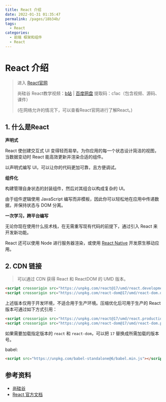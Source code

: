 ```yaml
---
title: React 介绍
date: 2022-01-31 01:35:47
permalink: /pages/18b34b/
tags: 
  - React
categories: 
  - 前端 框架和组件
  - React
---
```

# React 介绍

> 进入 [React官网](https://zh-hans.reactjs.org)  
>
> 尚硅谷 React教学视频：[b站](https://www.bilibili.com/video/BV1wy4y1D7JT?p=1) | [百度网盘](https://pan.baidu.com/s/1jEZvC45ZgX4N4Jc1MeFQWw) 提取码：c1ac（包含视频、源码、课件）
>
> (在网络允许的情况下，可以查看React官网进行了解React。)

## 1. 什么是React

**声明式**

React 使创建交互式 UI 变得轻而易举。为你应用的每一个状态设计简洁的视图，当数据变动时 React 能高效更新并渲染合适的组件。

以声明式编写 UI，可以让你的代码更加可靠，且方便调试。

**组件化**

构建管理自身状态的封装组件，然后对其组合以构成复杂的 UI。

由于组件逻辑使用 JavaScript 编写而非模板，因此你可以轻松地在应用中传递数据，并保持状态与 DOM 分离。

**一次学习，跨平台编写**

无论你现在使用什么技术栈，在无需重写现有代码的前提下，通过引入 React 来开发新功能。

React 还可以使用 Node 进行服务器渲染，或使用 [React Native](https://reactnative.dev/) 开发原生移动应用。

## 2. CDN 链接

>  可以通过 CDN 获得 React 和 ReactDOM 的 UMD 版本。

```html
<script crossorigin src="https://unpkg.com/react@17/umd/react.development.js"></script>
<script crossorigin src="https://unpkg.com/react-dom@17/umd/react-dom.development.js"></script>
```

上述版本仅用于开发环境，不适合用于生产环境。压缩优化后可用于生产的 React 版本可通过如下方式引用：

```html
<script crossorigin src="https://unpkg.com/react@17/umd/react.production.min.js"></script>
<script crossorigin src="https://unpkg.com/react-dom@17/umd/react-dom.production.min.js"></script>
```

如果需要加载指定版本的 `react` 和 `react-dom`，可以把 `17` 替换成所需加载的版本号。



babel:

```html
<script src="https://unpkg.com/babel-standalone@6/babel.min.js"></script>
```

## 参考资料

- [尚硅谷](http://www.atguigu.com)
- [React 官方文档](https://zh-hans.reactjs.org)



